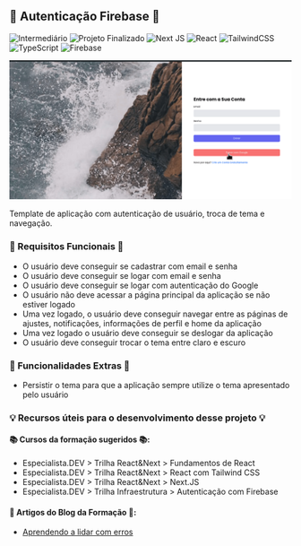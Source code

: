 ## 🌟 Autenticação Firebase 🌟

![Intermediário](https://img.shields.io/badge/intermediário-3f50e7?style=for-the-badge)
![Projeto Finalizado](https://img.shields.io/badge/projeto%20finalizado-00a154?style=for-the-badge)
![Next JS](https://img.shields.io/badge/Next-black?style=for-the-badge&logo=next.js&logoColor=white)
![React](https://img.shields.io/badge/react-%2320232a.svg?style=for-the-badge&logo=react&logoColor=%2361DAFB)
![TailwindCSS](https://img.shields.io/badge/tailwindcss-%2338B2AC.svg?style=for-the-badge&logo=tailwind-css&logoColor=white)
![TypeScript](https://img.shields.io/badge/typescript-%23007ACC.svg?style=for-the-badge&logo=typescript&logoColor=white)
![Firebase](https://img.shields.io/badge/firebase-a09021?style=for-the-badge&logo=firebase&logoColor=ffad84)

![Gif mostrando o funcionamento da aplicação](https://github.com/aplicacoesdev/docs/blob/main/autenticacao-firebase/imagens/main.gif?raw=true)

Template de aplicação com autenticação de usuário, troca de tema e navegação.

### 📝 Requisitos Funcionais 📝

- O usuário deve conseguir se cadastrar com email e senha
- O usuário deve conseguir se logar com email e senha
- O usuário deve conseguir se logar com autenticação do Google
- O usuário não deve acessar a página principal da aplicação se não estiver logado
- Uma vez logado, o usuário deve conseguir navegar entre as páginas de ajustes, notificações, informações de perfil e home da aplicação
- Uma vez logado o usuário deve conseguir se deslogar da aplicação
- O usuário deve conseguir trocar o tema entre claro e escuro

### 📝 Funcionalidades Extras 📝

- Persistir o tema para que a aplicação sempre utilize o tema apresentado pelo usuário

### 💡 Recursos úteis para o desenvolvimento desse projeto 💡

#### 📚 Cursos da formação sugeridos 📚:

- Especialista.DEV > Trilha React&Next > Fundamentos de React
- Especialista.DEV > Trilha React&Next > React com Tailwind CSS
- Especialista.DEV > Trilha React&Next > Next.JS
- Especialista.DEV > Trilha Infraestrutura > Autenticação com Firebase

#### 📰 Artigos do Blog da Formação 📰:

- [Aprendendo a lidar com erros](https://blog.formacao.dev/aprendendo-a-lidar-com-erros/)
